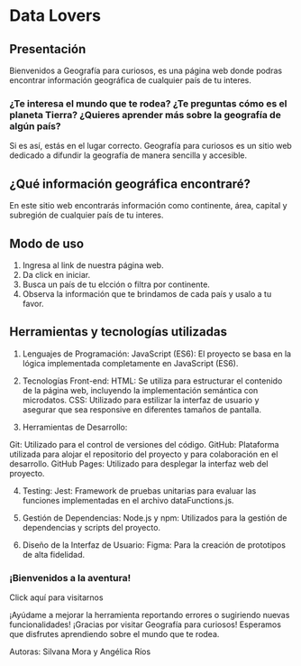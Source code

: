 # Data Lovers

## Presentación

Bienvenidos a Geografía para curiosos, es una página web donde podras encontrar información geográfica de cualquier país de tu interes. 

### ¿Te interesa el mundo que te rodea? ¿Te preguntas cómo es el planeta Tierra? ¿Quieres aprender más sobre la geografía de algún país?

Si es así, estás en el lugar correcto. Geografía para curiosos es un sitio web dedicado a difundir la geografía de manera sencilla y accesible.

## ¿Qué información geográfica encontraré? 

En este sitio web encontrarás información como continente, área, capital y subregión de cualquier país de tu interes. 

## Modo de uso

1. Ingresa al link de nuestra página web.
2. Da click en iniciar.
3. Busca un país de tu elcción o filtra por continente. 
4. Observa la información que te brindamos de cada país y usalo a tu favor. 

## Herramientas y tecnologías utilizadas 

1. Lenguajes de Programación:
JavaScript (ES6): El proyecto se basa en la lógica implementada completamente en JavaScript (ES6).

2. Tecnologías Front-end:
HTML: Se utiliza para estructurar el contenido de la página web, incluyendo la implementación semántica con microdatos.
CSS: Utilizado para estilizar la interfaz de usuario y asegurar que sea responsive en diferentes tamaños de pantalla.

3. Herramientas de Desarrollo:

Git: Utilizado para el control de versiones del código.
GitHub: Plataforma utilizada para alojar el repositorio del proyecto y para colaboración en el desarrollo.
GitHub Pages: Utilizado para desplegar la interfaz web del proyecto.

4. Testing:
Jest: Framework de pruebas unitarias para evaluar las funciones implementadas en el archivo dataFunctions.js.

5. Gestión de Dependencias:
Node.js y npm: Utilizados para la gestión de dependencias y scripts del proyecto.

7. Diseño de la Interfaz de Usuario:
Figma: Para la creación de prototipos de alta fidelidad. 

### ¡Bienvenidos a la aventura! 
Click aquí  para visitarnos 

¡Ayúdame a mejorar la herramienta reportando errores o sugiriendo nuevas funcionalidades! ¡Gracias por visitar Geografía para curiosos! Esperamos que disfrutes aprendiendo sobre el mundo que te rodea.

Autoras: Silvana Mora y Angélica Ríos